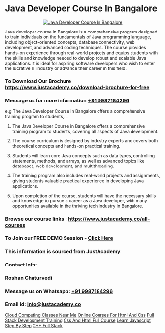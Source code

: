 # Java Developer Course In Bangalore

<p align="center">
  <a href="https://justacademy.co/course-detail/core-java-training">
    <img src="https://justacademy.co/storage2/course_image/1677245426_course_image.webp" alt="Java Developer Course In Bangalore">
  </a>
</p>


Java developer course in Bangalore is a comprehensive program designed to train individuals on the fundamentals of Java programming language, including object-oriented concepts, database connectivity, web development, and advanced coding techniques. The course provides hands-on experience through real-world projects and equips students with the skills and knowledge needed to develop robust and scalable Java applications. It is ideal for aspiring software developers who wish to enter the lucrative IT industry or advance their career in this field. 
### To Download Our Brochure https://www.justacademy.co/download-brochure-for-free
### Message us for more information [+91 9987184296](https://api.whatsapp.com/send?phone=919987184296)
e.g The Java Developer Course in Bangalore offers a comprehensive training program to students,...
1) The Java Developer Course in Bangalore offers a comprehensive training program to students, covering all aspects of Java development.

2) The course curriculum is designed by industry experts and covers both theoretical concepts and hands-on practical training.

3) Students will learn core Java concepts such as data types, controlling statements, methods, and arrays, as well as advanced topics like databases, web development, and multithreading.

4) The training program also includes real-world projects and assignments, giving students valuable practical experience in developing Java applications.

5) Upon completion of the course, students will have the necessary skills and knowledge to pursue a career as a Java developer, with many opportunities available in the thriving tech industry in Bangalore.

### Browse our course links : https://www.justacademy.co/all-courses 
### To Join our FREE DEMO Session - [Click Here](https://www.justacademy.co/register-for-course-demo)


### This information is sourced from JustAcademy
### Contact Info:
### Roshan Chaturvedi
### Message us on Whatsapp: [+91 9987184296](https://api.whatsapp.com/send?phone=919987184296)
### Email id: [info@justacademy.co](mailto:info@justacademy.co)
                    
[Cloud Computing Classes Near Me](https://www.linkedin.com/pulse/cloud-computing-classes-near-me-justacademy-delhi-lha2c?trackingId=suIo9Gqq6lvhk9POhJnlTQ%3D%3D&lipi=urn%3Ali%3Apage%3Ad_flagship3_company_admin%3BCQZL415sSKua%2B2WOwIB%2Fog%3D%3D)
[Online Courses For Html And Css](https://www.linkedin.com/pulse/online-courses-html-css-justacademy-boston-q3oqe?trackingId=4L9o0wrX1nA9hwwngzglRg%3D%3D&lipi=urn%3Ali%3Apage%3Ad_flagship3_company_admin%3BTbY8fN%2BZSiWS3%2FqQQu1Jtw%3D%3D)
[Full Stack Development Training](https://medium.com/@mahi3106/full-stack-development-training-4d5bb297d5f1)
[Css And Html Full Course](https://medium.com/@namusn/css-and-html-full-course-238580862840)
[Learn Javascript Step By Step](https://justacademyin.github.io/Articles/Learn-Javascript-Step-By-Step)
[C++ Full Stack](https://justacademyin.github.io/Articles/C++-Full-Stack)
